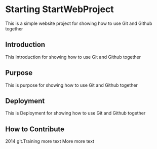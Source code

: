 # Starting StartWebProject
This is a simple website project  for showing
how to use Git and Github together

## Introduction

This Introduction   for showing
how to use Git and Github together


## Purpose

This is purpose   for showing
how to use Git and Github together


## Deployment


This is Deployment   for showing
how to use Git and Github together


## How to Contribute

2014 git.Training more text More more text